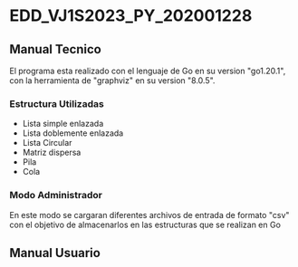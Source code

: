 # EDD_VJ1S2023_PY_202001228

## Manual Tecnico
El programa esta realizado con el lenguaje de Go en su version "go1.20.1", con la herramienta de "graphviz" en su version "8.0.5".

### Estructura Utilizadas 
* Lista simple enlazada
* Lista doblemente enlazada
* Lista Circular
* Matriz dispersa
* Pila
* Cola

### Modo Administrador
En este modo se cargaran diferentes archivos de entrada de formato "csv" con el objetivo de almacenarlos en las estructuras que se realizan en Go


## Manual Usuario

